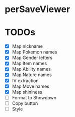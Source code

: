 # perSaveViewer

# TODOs
 - [x] Map nickname
 - [x] Map Pokemon names
 - [x] Map Gender letters
 - [x] Map Item names
 - [x] Map Ability names
 - [x] Map Nature names
 - [x] IV extraction
 - [x] Map Move names
 - [x] Map shininess
 - [ ] Format to Showdown
 - [ ] Copy button
 - [ ] Style
